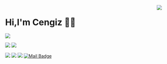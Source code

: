 <img align='right' src="https://github-readme-stats.vercel.app/api?username=CengizGungor&show_icons=true">

# Hi,I'm Cengiz 👋🏼
![](https://komarev.com/ghpvc/?username=CengizGungor)

[![](https://img.shields.io/twitter/follow/cengizgngrrr?style=social)](https://www.twitter.com/cengizgngrrr)
[![](https://img.shields.io/github/followers/CengizGungor?style=social)](https://www.github.com/CengizGungor)



[![](https://img.shields.io/badge/twitter-%231DA1F2.svg?&style=for-the-badge&logo=twitter&logoColor=white)](https://twitter.com/cengizgngrrr)
[![](https://img.shields.io/badge/linkedin-%230077B5.svg?&style=for-the-badge&logo=linkedin&logoColor=white)](https://www.linkedin.com/in/cengiz-güngör-b0b8a91b6/)
[![](https://img.shields.io/badge/instagram-%23E4405F.svg?&style=for-the-badge&logo=instagram&logoColor=white)](https://instagram.com/cengiz_gngr)
[![Mail Badge](https://img.shields.io/badge/cengizgngrr@gmail.com-c14438?style=for-the-badge&logo=Gmail&logoColor=white&link=mailto:cengizgngrr@gmail.com)](mailto:cengizgngrr@gmail.com)
